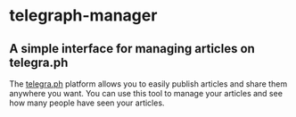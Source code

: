 # telegraph-manager
## A simple interface for managing articles on telegra.ph

The [telegra.ph](http://telegra.ph/) platform allows you to easily publish articles and share them anywhere you want. You can use this tool to manage your articles and see how many people have seen your articles.
